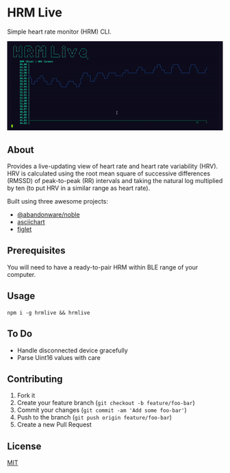 HRM Live
===

Simple heart rate monitor (HRM) CLI.

![HRM Live Screen Recording](hrmlive_screen_recording.gif)

## About
Provides a live-updating view of heart rate and heart rate variability (HRV).
HRV is calculated using the root mean square of successive differences (RMSSD) of peak-to-peak (RR) intervals and taking the natural log multiplied by ten (to put HRV in a similar range as heart rate).

Built using three awesome projects:
- [@abandonware/noble](https://github.com/abandonware/noble) 
- [asciichart](https://github.com/kroitor/asciichart)
- [figlet](https://github.com/patorjk/figlet.js)

## Prerequisites
You will need to have a ready-to-pair HRM within BLE range of your computer.

## Usage
```
npm i -g hrmlive && hrmlive
```

## To Do
- Handle disconnected device gracefully
- Parse Uint16 values with care

## Contributing
1. Fork it
2. Create your feature branch (`git checkout -b feature/foo-bar`)
3. Commit your changes (`git commit -am 'Add some foo-bar'`)
4. Push to the branch (`git push origin feature/foo-bar`)
5. Create a new Pull Request

## License
[MIT](https://choosealicense.com/licenses/mit/)


